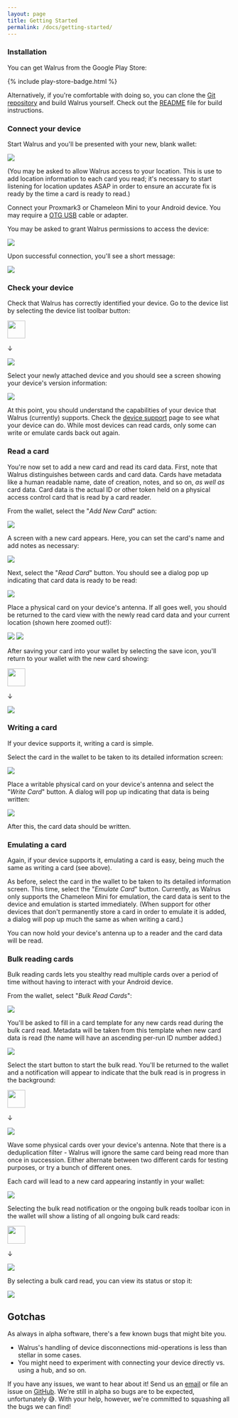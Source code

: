 ```yaml
---
layout: page
title: Getting Started
permalink: /docs/getting-started/
---
```


### Installation

You can get Walrus from the Google Play Store:

{% include play-store-badge.html %}

Alternatively, if you're comfortable with doing so, you can clone the [Git repository](https://github.com/megabug/Walrus) and build Walrus yourself. Check out the [README](https://github.com/megabug/Walrus/blob/master/README.md) file for build instructions.

### Connect your device

Start Walrus and you'll be presented with your new, blank wallet:

<img src="/assets/blank-wallet.png" class="screenshot sized-screenshot">

(You may be asked to allow Walrus access to your location. This is use to add location information to each card you read; it's necessary to start listening for location updates ASAP in order to ensure an accurate fix is ready by the time a card is ready to read.)

Connect your Proxmark3 or Chameleon Mini to your Android device. You may require a [OTG USB](https://www.androidpit.com/usb-otg-what-it-means-and-how-to-use-it) cable or adapter.

You may be asked to grant Walrus permissions to access the device:

<img src="/assets/device-perms.png" class="screenshot sized-screenshot">

Upon successful connection, you'll see a short message:

<img src="/assets/device-connected.png" class="screenshot sized-screenshot">

### Check your device

Check that Walrus has correctly identified your device. Go to the device list by selecting the device list toolbar button:

<img src="/assets/device-list-icon.png" class="screenshot" width="40">

<p class="arrow">↓</p>

<img src="/assets/device-list.png" class="screenshot sized-screenshot">

Select your newly attached device and you should see a screen showing your device's version information:

<img src="/assets/device-info.png" class="screenshot sized-screenshot">

At this point, you should understand the capabilities of your device that Walrus (currently) supports. Check the [device support](/device-support/) page to see what your device can do. While most devices can read cards, only some can write or emulate cards back out again.

### Read a card

You're now set to add a new card and read its card data. First, note that Walrus distinguishes between cards and card data. Cards have metadata like a human readable name, date of creation, notes, and so on, *as well as* card data. Card data is the actual ID or other token held on a physical access control card that is read by a card reader.

From the wallet, select the "*Add New Card*" action:

<img src="/assets/add-new-card-button.png" class="screenshot sized-screenshot">

A screen with a new card appears. Here, you can set the card's name and add notes as necessary:

<img src="/assets/new-card.png" class="screenshot sized-screenshot">

Next, select the "*Read Card*" button. You should see a dialog pop up indicating that card data is ready to be read:

<img src="/assets/reading-card.png" class="screenshot sized-screenshot">

Place a physical card on your device's antenna. If all goes well, you should be returned to the card view with the newly read card data and your current location (shown here zoomed out!):

<img src="/assets/physical-card-on-antenna.jpg" class="screenshot" style="max-height: 400px">

<img src="/assets/card-read.png" class="screenshot sized-screenshot">

After saving your card into your wallet by selecting the save icon, you'll return to your wallet with the new card showing:

<img src="/assets/save-icon.png" class="screenshot" width="40">

<p class="arrow">↓</p>

<img src="/assets/wallet-with-read-card.png" class="screenshot sized-screenshot">

### Writing a card

If your device supports it, writing a card is simple.

Select the card in the wallet to be taken to its detailed information screen:

<img src="/assets/view-card.png" class="screenshot sized-screenshot">

Place a writable physical card on your device's antenna and select the "*Write Card*" button. A dialog will pop up indicating that data is being written:

<img src="/assets/writing-card.png" class="screenshot sized-screenshot">

After this, the card data should be written.

### Emulating a card

Again, if your device supports it, emulating a card is easy, being much the same as writing a card (see above).

As before, select the card in the wallet to be taken to its detailed information screen. This time, select the "*Emulate Card*" button. Currently, as Walrus only supports the Chameleon Mini for emulation, the card data is sent to the device and emulation is started immediately. (When support for other devices that don't permanently store a card in order to emulate it is added, a dialog will pop up much the same as when writing a card.)

You can now hold your device's antenna up to a reader and the card data will be read.

<!-- <img src="/assets/TODO" class="screenshot sized-screenshot"> -->

### Bulk reading cards

Bulk reading cards lets you stealthy read multiple cards over a period of time without having to interact with your Android device.

From the wallet, select "*Bulk Read Cards*":

<img src="/assets/bulk-read-cards.png" class="screenshot sized-screenshot">

You'll be asked to fill in a card template for any new cards read during the bulk card read. Metadata will be taken from this template when new card data is read (the name will have an ascending per-run ID number added.)

<img src="/assets/set-template.png" class="screenshot sized-screenshot">

Select the start button to start the bulk read. You'll be returned to the wallet and a notification will appear to indicate that the bulk read is in progress in the background:

<img src="/assets/start-icon.png" class="screenshot" width="40">

<p class="arrow">↓</p>

<img src="/assets/bulk-read-notification.png" class="screenshot sized-screenshot">

Wave some physical cards over your device's antenna. Note that there is a deduplication filter - Walrus will ignore the same card being read more than once in succession. Either alternate between two different cards for testing purposes, or try a bunch of different ones.

Each card will lead to a new card appearing instantly in your wallet:

<img src="/assets/bulk-read-wallet.png" class="screenshot sized-screenshot">

Selecting the bulk read notification or the ongoing bulk reads toolbar icon in the wallet will show a listing of all ongoing bulk card reads:

<img src="/assets/bulk-reads-icon.png" class="screenshot" width="40">

<p class="arrow">↓</p>

<img src="/assets/bulk-reads.png" class="screenshot sized-screenshot">

By selecting a bulk card read, you can view its status or stop it:

<img src="/assets/bulk-read-dialog.png" class="screenshot sized-screenshot">

## Gotchas

As always in alpha software, there's a few known bugs that might bite you.

- Walrus's handling of device disconnections mid-operations is less than stellar in some cases.
- You might need to experiment with connecting your device directly vs. using a hub, and so on.

If you have any issues, we want to hear about it! Send us an [email](mailto:team@project-walrus.io) or file an issue on [GitHub](https://github.com/megabug/Walrus). We're still in alpha so bugs are to be expected, unfortunately 😅. With your help, however, we're committed to squashing all the bugs we can find!
